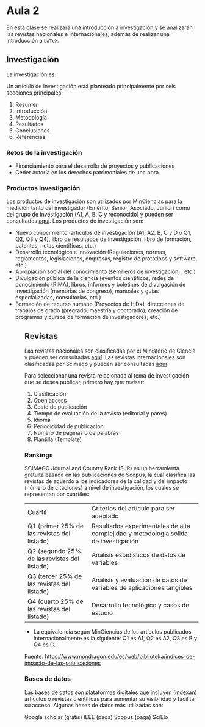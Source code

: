 <h1>Aula 2</h1>

En esta clase se realizará una introducción a investigación y se analizarán las revistas nacionales e internacionales, además de realizar una introducción a `LaTeX`.

<h2>Investigación</h2>

La investigación es 

Un artículo de investigación está planteado principalmente por seis secciones principales:

<ol>
    <li>Resumen</li>
    <li>Introducción</li>
    <li>Metodología</li>
    <li>Resultados</li>
    <li>Conclusiones</li>
    <li>Referencias</li>
</ol>

<h3>Retos de la investigación</h3>

<ul>
    <li>Financiamiento para el desarrollo de proyectos y publicaciones</li>
    <li>Ceder autoría en los derechos patrimoniales de una obra</li>
</ul>

<h3>Productos investigación</h3>

Los productos de investigación son utilizados por MinCiencias para la medición tanto del investigador (Emérito, Senior, Asociado, Junior) como del grupo de investigación (A1, A, B, C y reconocido) y pueden ser consultados <a href="https://minciencias.gov.co/convocatorias/investigacion/convocatoria-nacional-actualizacion-y-transicion-para-el-reconocimiento">aquí</a>. Los productos de investigación son:

<ul>
    <li>Nuevo conocimiento (artículos de investigación (A1, A2, B, C y D o Q1, Q2, Q3 y Q4), libro de resultados de investigación, libro de formación, patentes, notas cientifícas, etc.)</li>
    <li>Desarrollo tecnológico e innovación (Regulaciones, normas, reglamentos, legislaciones, empresas, registro de prototipos y software, etc.)</li>
    <li>Apropiación social del conocimiento (semilleros de investigación, , etc.)</li>
    <li>Divulgación pública de la ciencia (eventos científicos, redes de conocimiento (RIMA), libros, informes y boletines de divulgación de investigación (memorias de congreso), manuales y guías especializadas, consultorías, etc.)</li>
    <li>Formación de recurso humano (Proyectos de I+D+i, direcciones de trabajos de grado (pregrado, maestría y doctorado), creación de programas y cursos de formación de investigadores, etc.)</li>
<ul>

<h2>Revistas</h2>

Las revistas nacionales son clasificadas por el Ministerio de Ciencia y pueden ser consultadas <a href="https://scienti.minciencias.gov.co/publindex/#/noticias/lista">aquí</a>. Las revistas internacionales son clasificadas por Scimago y pueden ser consultadas <a href="https://www.scimagojr.com">aquí</a>

Para seleccionar una revista relacionada al tema de investigación que se desea publicar, primero hay que revisar:

<ol>
    <li> Clasificación </li>
    <li> Open access</li>
    <li> Costo de publicación</li>
    <li> Tiempo de evaluación de la revista (editorial y pares)</li>
    <li> Idioma</li>
    <li> Periodicidad de publicación</li>
    <li> Número de páginas o de palabras</li>
    <li> Plantilla (Template)</li>
</ol>

<h3>Rankings</h3>

SCIMAGO Journal and Country Rank (SJR) es un herramienta gratuita basada en las publicaciones de Scopus, la cual clasifica las revistas de acuerdo a los indicadores de la calidad y del impacto (número de citaciones) a nivel de investigación, los cuales se representan por cuartiles:

<table>
	<tr>
		<td>Cuartil</td>
		<td>Criterios del artículo para ser aceptado</td>
	</tr>
	<tr>
		<td>Q1 (primer 25% de las revistas del listado)</td>
		<td>Resultados experimentales de alta complejidad y metodología sólida de investigación</td>
	</tr>
	<tr>
		<td>Q2 (segundo 25% de las revistas del listado)</td>
		<td>Análisis estadísticos de datos de variables</td>
	</tr>
	<tr>
		<td>Q3 (tercer 25% de las revistas del listado)</td>
		<td>Análisis y evaluación de datos de variables de aplicaciones tangibles</td>
	</tr>
    <tr>
		<td>Q4 (cuarto 25% de las revistas del listado)</td>
		<td>Desarrollo tecnológico y casos de estudio</td>
	</tr>
</table>

* La equivalencia según MinCiencias de los artículos publicados internacionalmente es la siguiente: Q1 es A1, Q2 es A2, Q3 es B y Q4 es C.

Fuente: https://www.mondragon.edu/es/web/biblioteka/indices-de-impacto-de-las-publicaciones

<h3>Bases de datos</h3>

Las bases de datos son plataformas digitales que incluyen (indexan) artículos o revistas científicas para aumentar su visibilidad y facilitar su acceso. Algunas bases de datos más utilizadas son:

Google scholar (gratis)
IEEE (paga)
Scopus (paga)
SciElo
